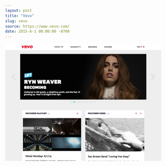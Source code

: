```yaml
---
layout: post
title: "Vevo"
slug: vevo
source: https://www.vevo.com/
date: 2015-6-1 00:00:00 -0700
---
```


<img src="/assets/img/screenshots/vevo.jpg">
